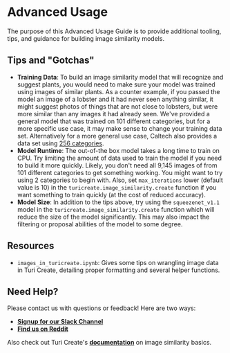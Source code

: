 # Advanced Usage

The purpose of this Advanced Usage Guide is to provide additional tooling, tips, and guidance for building image similarity models. 

## Tips and "Gotchas"

-  **Training Data**: To build an image similarity model that will recognize and suggest plants, you would need to make sure your model was trained using images of similar plants. As a counter example, if you passed the model an image of a lobster and it had never seen anything similar, it might suggest photos of things that are not close to lobsters, but were more similar than any images it had already seen. We've provided a general model that was trained on 101 different categories, but for a more specific use case, it may make sense to change your training data set. Alternatively for a more general use case, Caltech also provides a data set using [256 categories](http://www.vision.caltech.edu/Image_Datasets/Caltech256/). 
-  **Model Runtime**:  The out-of-the box model takes a long time to train on CPU. Try limiting the amount of data used to train the model if you need to build it more quickly. Likely, you don't need all 9,145 images of from 101 different categories to get something working. You might want to try using 2 categories to begin with. Also, set `max_iterations` lower (default value is 10) in the `turicreate.image_similarity.create` function if you want something to train quickly (at the cost of reduced accuracy).
-  **Model Size**: In addition to the tips above, try using the `squeezenet_v1.1` model in the `turicreate.image_similarity.create` function which will reduce the size of the model significantly. This may also impact the filtering or proposal abilities of the model to some degree.

## Resources

-  `images_in_turicreate.ipynb`: Gives some tips on wrangling image data in Turi Create, detailing proper formatting and several helper functions.

## Need Help?
Please contact us with questions or feedback! Here are two ways:


-  [**Signup for our Slack Channel**](https://join.slack.com/t/metismachine-skafos/shared_invite/enQtNTAxMzEwOTk2NzA5LThjMmMyY2JkNTkwNDQ1YjgyYjFiY2MyMjRkMzYyM2E4MjUxNTJmYmQyODVhZWM2MjQwMjE5ZGM1Y2YwN2M5ODI)
-  [**Find us on Reddit**](https://reddit.com/r/skafos) 

Also check out Turi Create's [**documentation**](https://apple.github.io/turicreate/docs/userguide/image_similarity/) on image similarity basics.
